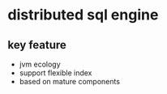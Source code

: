 # distributed sql engine

## key feature

- jvm ecology
- support flexible index
- based on mature components